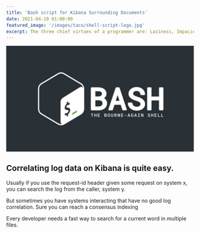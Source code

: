 ```yaml
---
title: 'Bash script for Kibana Surrounding Documents'
date: 2021-04-10 01:00:00
featured_image: '/images/taco/shell-script-logo.jpg'
excerpt: The three chief virtues of a programmer are: Laziness, Impacience and Hubris.
---
```


![](/images/shell-script/shell-script-logo.jpg)


## Correlating log data on Kibana is quite easy.

Usually if you use the request-id header given some request on system x, you can search the log from the caller, system y.

But sometimes you have systems interacting that have no good log correlation. Sure you can reach a consensus indexing

 Every developer needs a fast way to search for a current word in multiple files.

